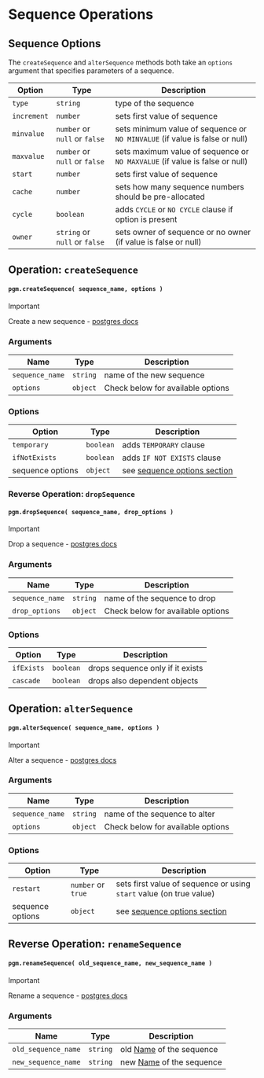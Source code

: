 # Sequence Operations

## Sequence Options

The `createSequence` and `alterSequence` methods both take an `options` argument that specifies parameters of a
sequence.

| Option      | Type                          | Description                                                                 |
|-------------|-------------------------------|-----------------------------------------------------------------------------|
| `type`      | `string`                      | type of the sequence                                                        |
| `increment` | `number`                      | sets first value of sequence                                                |
| `minvalue`  | `number` or `null` or `false` | sets minimum value of sequence or `NO MINVALUE` (if value is false or null) |
| `maxvalue`  | `number` or `null` or `false` | sets maximum value of sequence or `NO MAXVALUE` (if value is false or null) |
| `start`     | `number`                      | sets first value of sequence                                                |
| `cache`     | `number`                      | sets how many sequence numbers should be pre-allocated                      |
| `cycle`     | `boolean`                     | adds `CYCLE` or `NO CYCLE` clause if option is present                      |
| `owner`     | `string` or `null` or `false` | sets owner of sequence or no owner (if value is false or null)              |

## Operation: `createSequence`

#### `pgm.createSequence( sequence_name, options )`

> [!IMPORTANT]
> Create a new sequence - [postgres docs](https://www.postgresql.org/docs/current/static/sql-createsequence.html)

### Arguments

| Name            | Type     | Description                       |
|-----------------|----------|-----------------------------------|
| `sequence_name` | `string` | name of the new sequence          |
| `options`       | `object` | Check below for available options |

### Options

| Option           | Type      | Description                                       |
|------------------|-----------|---------------------------------------------------|
| `temporary`      | `boolean` | adds `TEMPORARY` clause                           |
| `ifNotExists`    | `boolean` | adds `IF NOT EXISTS` clause                       |
| sequence options | `object`  | see [sequence options section](#sequence-options) |

### Reverse Operation: `dropSequence`

#### `pgm.dropSequence( sequence_name, drop_options )`

> [!IMPORTANT]
> Drop a sequence - [postgres docs](http://www.postgresql.org/docs/current/static/sql-dropsequence.html)

### Arguments

| Name            | Type     | Description                       |
|-----------------|----------|-----------------------------------|
| `sequence_name` | `string` | name of the sequence to drop      |
| `drop_options`  | `object` | Check below for available options |

### Options

| Option     | Type      | Description                      |
|------------|-----------|----------------------------------|
| `ifExists` | `boolean` | drops sequence only if it exists |
| `cascade`  | `boolean` | drops also dependent objects     |

## Operation: `alterSequence`

#### `pgm.alterSequence( sequence_name, options )`

> [!IMPORTANT]
> Alter a sequence - [postgres docs](https://www.postgresql.org/docs/current/static/sql-altersequence.html)

### Arguments

| Name            | Type     | Description                       |
|-----------------|----------|-----------------------------------|
| `sequence_name` | `string` | name of the sequence to alter     |
| `options`       | `object` | Check below for available options |

### Options

| Option           | Type               | Description                                                         |
|------------------|--------------------|---------------------------------------------------------------------|
| `restart`        | `number` or `true` | sets first value of sequence or using `start` value (on true value) |
| sequence options | `object`           | see [sequence options section](#sequence-options)                   |

## Reverse Operation: `renameSequence`

#### `pgm.renameSequence( old_sequence_name, new_sequence_name )`

> [!IMPORTANT]
> Rename a sequence - [postgres docs](http://www.postgresql.org/docs/current/static/sql-altersequence.html)

### Arguments

| Name                | Type     | Description                                   |
|---------------------|----------|-----------------------------------------------|
| `old_sequence_name` | `string` | old [Name](/migrations/#type) of the sequence |
| `new_sequence_name` | `string` | new [Name](/migrations/#type) of the sequence |

